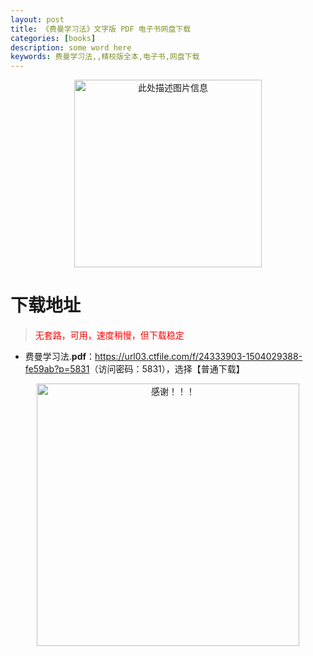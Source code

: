 ```yaml
---
layout: post
title: 《费曼学习法》文字版 PDF 电子书网盘下载
categories: [books]
description: some word here
keywords: 费曼学习法,,精校版全本,电子书,网盘下载
---
```


<div align="center"><img src="https://qweree.cn/wp-content/uploads/2025/05/fmxxf-tuya.png" alt="此处描述图片信息" width="300px" height="auto"></div>

# 下载地址

> <p style="color:red" >无套路，可用，速度稍慢，但下载稳定</p>

- 费曼学习法.**pdf**：<https://url03.ctfile.com/f/24333903-1504029388-fe59ab?p=5831>（访问密码：5831），选择【普通下载】

<div align="center"><img src="https://pic.imgdb.cn/item/6707df6bd29ded1a8ce37031.gif" alt="感谢！！！" width="420px" height="auto"/></div>
